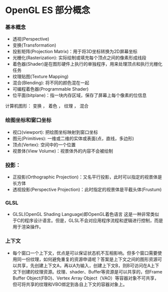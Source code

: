# OpenGL ES 部分概念

### 基本概念

* 透视(Perspective)
* 变换(Transformation)
* 投影矩阵(Projection Matrix)：用于将3D坐标转换为2D屏幕坐标
* 光栅化(Rasterization): 实际绘制或填充每个顶点之间的像素形成线段
* 着色器(Shader)是在图形硬件上执行的单独程序，用来处理顶点和执行光栅化任务
* 纹理贴图(Texture Mapping)
* 混合(Blending): 将不同的颜色混在一起
* 可编程着色器(Programmable Shader)
* 位平面(bitplane)：指一块内存区域，保存了屏幕上每个像素的位信息

计算机图形： 变换 ， 着色 ， 纹理 ， 混合
### 绘图坐标和窗口坐标
* 视口(viewport): 把绘图坐标映射到窗口坐标
* 图元(Primitives): 一维或二维的实体或表面(点，直线，多边形)
* 顶点(Vertex): 空间中的一个位置
* 视景体(View Volume)：视景体外的内容不会被绘制 

### 投影：
* 正投影(Orthographic Projection)：又名平行投影，此时可以指定的视景体是长方体
* 透视投影(Perspective Projection)：此时指定的视景体是平截头体(Frustum) 

### GLSL
* GLSL(OpenGL Shading Language)即OpenGL着色语言
这是一种非常类似于C的程序设计语言。但是，GLSL不会对应用程序流程和逻辑进行控制，而是用于渲染操作。 


### 上下文
* 每个窗口一个上下文，优点是可以保证状态机不互相影响。但多个窗口需要使用同一份纹理，如何避免重复的资源申请呢？答案是上下文之间的图形资源可以共享，先创建上下文A，再以A为输入，创建上下文B，则B可访问在A上下文下创建的纹理资源。纹理、shader、Buffer等资源是可以共享的，但Frame Buffer Object(FBO)、Vertex Array Object（VAO）等容器对象不可共享，但可将共享的纹理和VBO绑定到各自上下文的容器对象上。